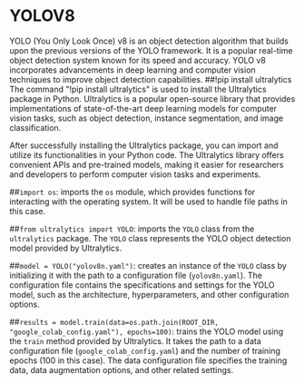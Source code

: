 # YOLOV8
YOLO (You Only Look Once) v8 is an object detection algorithm that builds upon the previous versions of the YOLO framework. It is a popular real-time object detection system known for its speed and accuracy. YOLO v8 incorporates advancements in deep learning and computer vision techniques to improve object detection capabilities.
##!pip install ultralytics
The command "!pip install ultralytics" is used to install the Ultralytics package in Python. Ultralytics is a popular open-source library that provides implementations of state-of-the-art deep learning models for computer vision tasks, such as object detection, instance segmentation, and image classification.

After successfully installing the Ultralytics package, you can import and utilize its functionalities in your Python code. The Ultralytics library offers convenient APIs and pre-trained models, making it easier for researchers and developers to perform computer vision tasks and experiments.

##`import os`: 
 imports the `os` module, which provides functions for interacting with the operating system. It will be used to handle file paths in this case.

##`from ultralytics import YOLO`:
 imports the `YOLO` class from the `ultralytics` package. The `YOLO` class represents the YOLO object detection model provided by Ultralytics.

##`model = YOLO("yolov8n.yaml")`: 
creates an instance of the `YOLO` class by initializing it with the path to a configuration file (`yolov8n.yaml`). The configuration file contains the specifications and settings for the YOLO model, such as the architecture, hyperparameters, and other configuration options.

##`results = model.train(data=os.path.join(ROOT_DIR, "google_colab_config.yaml"), epochs=100)`: 
trains the YOLO model using the `train` method provided by Ultralytics. It takes the path to a data configuration file (`google_colab_config.yaml`) and the number of training epochs (100 in this case). The data configuration file specifies the training data, data augmentation options, and other related settings.
